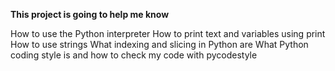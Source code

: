 ******This project is going to help me know******

How to use the Python interpreter
How to print text and variables using print
How to use strings
What indexing and slicing in Python are
What Python coding style is and how to check my code with pycodestyle
